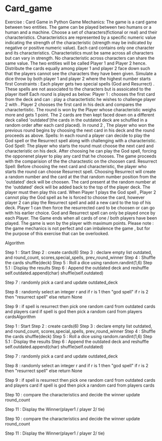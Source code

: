 # Card_game

Exercise : Card Game in Python
Game Mechanics: The game is a card game between two entities. The game can be played between two humans or a human and a machine. Choose a set of characters(fictional or real) and their characteristics. Characteristics are represented by a specific numeric value indicating the strength of the characteristic (strength may be indicated by negative or positive numeric value). Each card contains only one character and its characteristics. 
Characteristics must be same across all characters but can vary in strength. No characteristic across characters can share the same value. 
The two entities will be called Player 1 and Player 2 hence. 
Distribute the cards equally among player 1 and player 2 face down such that the players cannot see the characters they have been given. Simulate a dice throw by both player 1 and player 2 where the highest number starts first 
Constraints : Each player gets two special spells (God and Resurrect) . These spells are not associated to the characters but is assoicated to the player itself 
Each round is played as below: 
Player 1 : chooses the first card from the deck and can : play a charactertistic he wishes to challenge player 2 with . Player 2 chooses the first card in his deck and compares the charactertistic. The round is won by the Player whose characteristic weighs more and gets 1 point. The 2 cards are then kept faced down on a different deck called 'outdated'(the cards in the outdated deck are schuflled in a random order after each card placed). In round 2 , The player who won the previous round begins by choosing the next card in his deck and the round proceeds as above. 
Spells: 
In each round a player can decide to play the God spell or the Resurrect spell along with challenging with a characteristic. 
God Spell: The player who starts the round must choose the next card and characteristic on his deck. After choosing he can play the God spell, forcing the opponenet player to play any card that he chooses. The game proceeds with the comparision of the the charactestic on the choosen card. 
Resurrect Spell: Before choosing the next card and characteristic, the player who starts the round can choose Resurrect spell. Choosing Resurrect will create a random number and the card at the that random number position from the 'outdated' deck will be choosen. The card present at the random number at the 'outdated' deck will be added back to the top of the player deck. The player must then play this card. 
When Player 1 plays the God spell , Player 2 cannot play the God spell as he is forced to choose the card, however player 2 can play the Resurrect spell and add a new card to the top of his deck. Player 1 can then force the resurrected card to be choosen or can go with his earlier choice. 
God and Resurrect spell can only be played once by each Player. 
The Game ends when all cards of one / both players have been played. 
The game is won by the player with maximum points. 
Please note : the game mechanics is not perfect and can imbalence the game , but for the purpose of this exercise that can be overlooked. 


Algorithm 

Step 1   :   Start
Step 2   :   create cards(6)
Step 3   :   declare empty list outdated, and round_count, scores,special_spells, prev_round_winner
Step 4   :   Shuffle the cards
             shuffle(deck)
Step 5   :  Roll a dice using 
            random.randint(1,6)
Step 5.1 :  Display the results 
Step 6   :  Append the outdated deck and reshuffle 
            self.outdated.append(char)
            shuffle(self.outdated)
        
Step 7   : randomly pick a card and update outdated_deck

Step 8   : randomly select an integer r and 
           if r is 1 then "god spell"
           if r is 2 then "resurrect spell"
           else return None 

Step 9   : if spell is resurrect then pick one random card from outdated cards and players card 
           if spell is god then pick a random card from players cardsAlgorithm 

Step 1   :   Start
Step 2   :   create cards(6)
Step 3   :   declare empty list outdated, and round_count, scores,special_spells, prev_round_winner
Step 4   :   Shuffle the cards
             shuffle(deck)
Step 5   :  Roll a dice using 
            random.randint(1,6)
Step 5.1 :  Display the results 
Step 6   :  Append the outdated deck and reshuffle 
            self.outdated.append(char)
            shuffle(self.outdated)
        
Step 7   : randomly pick a card and update outdated_deck

Step 8   : randomly select an integer r and 
           if r is 1 then "god spell"
           if r is 2 then "resurrect spell"
           else return None 

Step 9   : if spell is resurrect then pick one random card from outdated cards and players card 
           if spell is god then pick a random card from players cards

Step 10  : compare the characteristics and decide the winner update round_count 
           
Step 11  :  Display the Winner(player1 / player 2/ tie)    


Step 10  : compare the characteristics and decide the winner update round_count 
           
Step 11  :  Display the Winner(player1 / player 2/ tie)    
